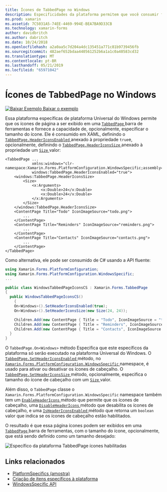 ```yaml
---
title: Ícones de TabbedPage no Windows
description: Especificidades da plataforma permitem que você consumir funcionalidade só está disponível em uma plataforma específica, sem implementar renderizadores personalizados ou efeitos. Este artigo explica como utilizar o Windows específicos da plataforma que permite que os ícones de página a ser exibido na barra de ferramentas TabbedPage.
ms.prod: xamarin
ms.assetid: 7C5031A5-74EE-4469-994E-BEA7BA9D33CB
ms.technology: xamarin-forms
author: davidbritch
ms.author: dabritch
ms.date: 10/24/2018
ms.openlocfilehash: a2a0aa5c7d204a4dc135451a771c81b9739456fb
ms.sourcegitcommit: 482aef652bdaa440561252b6a1a1c0a40583cd32
ms.translationtype: MT
ms.contentlocale: pt-BR
ms.lasthandoff: 05/21/2019
ms.locfileid: "65971042"
---
```

# <a name="tabbedpage-icons-on-windows"></a>Ícones de TabbedPage no Windows

[![Baixar Exemplo](~/media/shared/download.png) Baixar o exemplo](https://developer.xamarin.com/samples/xamarin-forms/UserInterface/PlatformSpecifics/)

Essa plataforma específicas de plataforma Universal do Windows permite que os ícones de página a ser exibido em uma [ `TabbedPage` ](xref:Xamarin.Forms.TabbedPage) barra de ferramentas e fornece a capacidade de, opcionalmente, especificar o tamanho do ícone. Ele é consumido em XAML, definindo o [ `TabbedPage.HeaderIconsEnabled` ](xref:Xamarin.Forms.PlatformConfiguration.WindowsSpecific.TabbedPage.HeaderIconsEnabledProperty) anexado à propriedade `true`e, opcionalmente, definindo o [ `TabbedPage.HeaderIconsSize` ](xref:Xamarin.Forms.PlatformConfiguration.WindowsSpecific.TabbedPage.HeaderIconsSizeProperty) anexado à propriedade um [ `Size` ](xref:Xamarin.Forms.Size) valor:

```xaml
<TabbedPage ...
            xmlns:windows="clr-namespace:Xamarin.Forms.PlatformConfiguration.WindowsSpecific;assembly=Xamarin.Forms.Core"
            windows:TabbedPage.HeaderIconsEnabled="true">
    <windows:TabbedPage.HeaderIconsSize>
        <Size>
            <x:Arguments>
                <x:Double>24</x:Double>
                <x:Double>24</x:Double>
            </x:Arguments>
        </Size>
    </windows:TabbedPage.HeaderIconsSize>
    <ContentPage Title="Todo" IconImageSource="todo.png">
        ...
    </ContentPage>
    <ContentPage Title="Reminders" IconImageSource="reminders.png">
        ...
    </ContentPage>
    <ContentPage Title="Contacts" IconImageSource="contacts.png">
        ...
    </ContentPage>
</TabbedPage>
```

Como alternativa, ele pode ser consumido de C# usando a API fluente:

```csharp
using Xamarin.Forms.PlatformConfiguration;
using Xamarin.Forms.PlatformConfiguration.WindowsSpecific;
...

public class WindowsTabbedPageIconsCS : Xamarin.Forms.TabbedPage
{
  public WindowsTabbedPageIconsCS()
    {
    On<Windows>().SetHeaderIconsEnabled(true);
    On<Windows>().SetHeaderIconsSize(new Size(24, 24));

    Children.Add(new ContentPage { Title = "Todo", IconImageSource = "todo.png" });
    Children.Add(new ContentPage { Title = "Reminders", IconImageSource = "reminders.png" });
    Children.Add(new ContentPage { Title = "Contacts", IconImageSource = "contacts.png" });
  }
}
```

O `TabbedPage.On<Windows>` método Especifica que este específicos da plataforma só serão executado na plataforma Universal do Windows. O [ `TabbedPage.SetHeaderIconsEnabled` ](xref:Xamarin.Forms.PlatformConfiguration.WindowsSpecific.TabbedPage.SetHeaderIconsEnabled(Xamarin.Forms.IPlatformElementConfiguration{Xamarin.Forms.PlatformConfiguration.Windows,Xamarin.Forms.TabbedPage},System.Boolean)) método, no [ `Xamarin.Forms.PlatformConfiguration.WindowsSpecific` ](xref:Xamarin.Forms.PlatformConfiguration.WindowsSpecific) namespace, é usado para ativar ou desativar os ícones de cabeçalho. O [ `TabbedPage.SetHeaderIconsSize` ](xref:Xamarin.Forms.PlatformConfiguration.WindowsSpecific.TabbedPage.SetHeaderIconsSize(Xamarin.Forms.IPlatformElementConfiguration{Xamarin.Forms.PlatformConfiguration.Windows,Xamarin.Forms.TabbedPage},Xamarin.Forms.Size)) método, opcionalmente, especifica o tamanho do ícone de cabeçalho com um [ `Size` ](xref:Xamarin.Forms.Size) valor.

Além disso, o `TabbedPage` classe o `Xamarin.Forms.PlatformConfiguration.WindowsSpecific` namespace também tem um [ `EnableHeaderIcons` ](xref:Xamarin.Forms.PlatformConfiguration.WindowsSpecific.TabbedPage.EnableHeaderIcons*) método que permite que os ícones de cabeçalho, uma [ `DisableHeaderIcons` ](xref:Xamarin.Forms.PlatformConfiguration.WindowsSpecific.TabbedPage.DisableHeaderIcons*) método que desabilita os ícones de cabeçalho, e uma [ `IsHeaderIconsEnabled` ](xref:Xamarin.Forms.PlatformConfiguration.WindowsSpecific.TabbedPage.IsHeaderIconsEnabled*) método que retorna um `boolean` valor que indica se os ícones de cabeçalho estão habilitados.

O resultado é que essa página ícones podem ser exibidos em uma [ `TabbedPage` ](xref:Xamarin.Forms.TabbedPage) barra de ferramentas, com o tamanho do ícone, opcionalmente, que está sendo definido como um tamanho desejado:

![Específico da plataforma TabbedPage ícones habilitadas](tabbedpage-icons-images/tabbedpage-icons.png "específicos da plataforma TabbedPage ícones habilitados")

## <a name="related-links"></a>Links relacionados

- [PlatformSpecifics (amostra)](https://developer.xamarin.com/samples/xamarin-forms/UserInterface/PlatformSpecifics/)
- [Criação de itens específicos à plataforma](~/xamarin-forms/platform/platform-specifics/index.md#creating-platform-specifics)
- [WindowsSpecific API](xref:Xamarin.Forms.PlatformConfiguration.WindowsSpecific)
